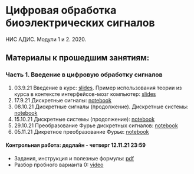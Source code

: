 # Цифровая обработка биоэлектрических сигналов
НИС АДИС. Модули 1 и 2. 2020. 

## Материалы к прошедшим занятиям:
### Часть 1. Введение в цифровую обработку сигналов
1. 03.9.21 Введение в курс: [slides](https://docs.google.com/presentation/d/1xyzaPGSFVh4dnfxtwwg-tnwF9bFMlRB4b-nc2ctGB28). Пример использования теории из курса в контексте интерфейсов-мозг компьютер: [slides](https://docs.google.com/presentation/d/12UPVX2JmWUcboAkKvKfoj4xPu_IDHCvCM_yXM3x0AU0)
2. 17.9.21 Дискретные сигналы: [notebook](https://github.com/nikolaims/nis21dsp/blob/main/lectures/lecture2.ipynb)
3. 08.10.21 Дискретные сигналы (продолжение). Дискретные системы: [notebook](https://github.com/nikolaims/nis21dsp/blob/main/lectures/lecture3.ipynb)
4. 15.10.21 Дискретные  системы (продолжение): [notebook](https://github.com/nikolaims/nis21dsp/blob/main/lectures/lecture4.ipynb)
5. 29.10.21 Преобразование Фурье дискретных сигналов: [notebook](https://github.com/nikolaims/nis21dsp/blob/main/lectures/lecture5.ipynb)
6. 05.11.21 Дикретное преобразование Фурье: [notebook](https://github.com/nikolaims/nis21dsp/blob/main/lectures/lecture6.ipynb)

#### Контрольная работа: дедлайн - четверг 12.11.21 23:59
- Задания, инструкция и полезные формулы: [pdf](https://drive.google.com/file/d/15vsje4WVsAjt8n2DvXLv_44UXPgDoYZ3/view?usp=sharing)
- Разбор пробного варианта 0: [video](https://drive.google.com/file/d/16RX8Nj7BmhSDjyzuTWEX3Zl5UvJDCwsx/view?usp=sharing)
